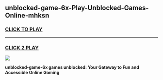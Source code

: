 
## unblocked-game-6x-Play-Unblocked-Games-Online-mhksn
<h3>
<a href="https://premium76.site?title=unblocked-game-6x&ref=24A">CLICK TO PLAY</a></h3>
<hr>

<h3>
<a href="https://premium76.site?title=unblocked-game-6x&ref=24A">CLICK 2 PLAY</a>
  
</h3>

<a href="https://premium76.site?title=unblocked-game-6x&ref=24A"><img src="https://clearcache.store/games.png"></a>


**unblocked-game-6x games unblocked: Your Gateway to Fun and Accessible Online Gaming**
